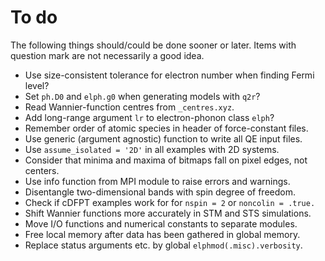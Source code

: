 # To do

The following things should/could be done sooner or later. Items with question
mark are not necessarily a good idea.

* Use size-consistent tolerance for electron number when finding Fermi level?
* Set `ph.D0` and `elph.g0` when generating models with `q2r`?
* Read Wannier-function centres from `_centres.xyz`.
* Add long-range argument `lr` to electron-phonon class `elph`?
* Remember order of atomic species in header of force-constant files.
* Use generic (argument agnostic) function to write all QE input files.
* Use `assume_isolated = '2D'` in all examples with 2D systems.
* Consider that minima and maxima of bitmaps fall on pixel edges, not centers.
* Use info function from MPI module to raise errors and warnings.
* Disentangle two-dimensional bands with spin degree of freedom.
* Check if cDFPT examples work for for `nspin = 2` or `noncolin = .true.`
* Shift Wannier functions more accurately in STM and STS simulations.
* Move I/O functions and numerical constants to separate modules.
* Free local memory after data has been gathered in global memory.
* Replace status arguments etc. by global `elphmod(.misc).verbosity`.

